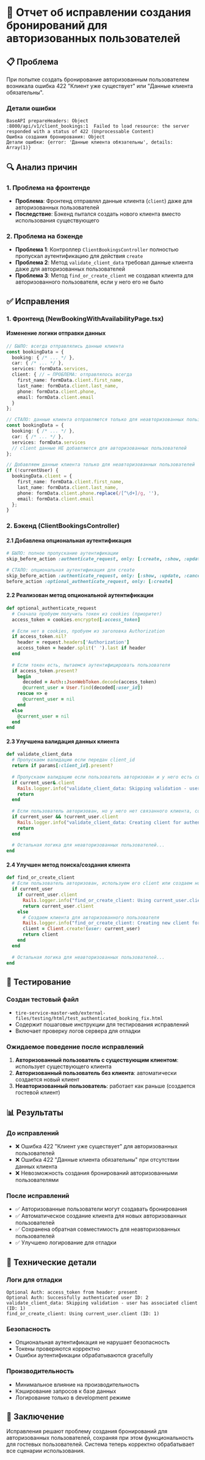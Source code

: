 # 🔧 Отчет об исправлении создания бронирований для авторизованных пользователей

## 📋 Проблема
При попытке создать бронирование авторизованным пользователем возникала ошибка 422 "Клиент уже существует" или "Данные клиента обязательны".

### Детали ошибки
```
BaseAPI prepareHeaders: Object
:8000/api/v1/client_bookings:1  Failed to load resource: the server responded with a status of 422 (Unprocessable Content)
Ошибка создания бронирования: Object
Детали ошибки: {error: 'Данные клиента обязательны', details: Array(1)}
```

## 🔍 Анализ причин

### 1. Проблема на фронтенде
- **Проблема**: Фронтенд отправлял данные клиента (`client`) даже для авторизованных пользователей
- **Последствие**: Бэкенд пытался создать нового клиента вместо использования существующего

### 2. Проблема на бэкенде
- **Проблема 1**: Контроллер `ClientBookingsController` полностью пропускал аутентификацию для действия `create`
- **Проблема 2**: Метод `validate_client_data` требовал данные клиента даже для авторизованных пользователей
- **Проблема 3**: Метод `find_or_create_client` не создавал клиента для авторизованного пользователя, если у него его не было

## ✅ Исправления

### 1. Фронтенд (NewBookingWithAvailabilityPage.tsx)

#### Изменение логики отправки данных
```typescript
// БЫЛО: всегда отправлялись данные клиента
const bookingData = {
  booking: { /* ... */ },
  car: { /* ... */ },
  services: formData.services,
  client: { // ← ПРОБЛЕМА: отправлялось всегда
    first_name: formData.client.first_name,
    last_name: formData.client.last_name,
    phone: formData.client.phone,
    email: formData.client.email
  }
};

// СТАЛО: данные клиента отправляются только для неавторизованных пользователей
const bookingData = {
  booking: { /* ... */ },
  car: { /* ... */ },
  services: formData.services
  // client данные НЕ добавляются для авторизованных пользователей
};

// Добавляем данные клиента только для неавторизованных пользователей
if (!currentUser) {
  bookingData.client = {
    first_name: formData.client.first_name,
    last_name: formData.client.last_name,
    phone: formData.client.phone.replace(/[^\d+]/g, ''),
    email: formData.client.email
  };
}
```

### 2. Бэкенд (ClientBookingsController)

#### 2.1 Добавлена опциональная аутентификация
```ruby
# БЫЛО: полное пропускание аутентификации
skip_before_action :authenticate_request, only: [:create, :show, :update, :cancel, :reschedule, :check_availability_for_booking]

# СТАЛО: опциональная аутентификация для create
skip_before_action :authenticate_request, only: [:show, :update, :cancel, :reschedule, :check_availability_for_booking]
before_action :optional_authenticate_request, only: [:create]
```

#### 2.2 Реализован метод опциональной аутентификации
```ruby
def optional_authenticate_request
  # Сначала пробуем получить токен из cookies (приоритет)
  access_token = cookies.encrypted[:access_token]
  
  # Если нет в cookies, пробуем из заголовка Authorization
  if access_token.nil?
    header = request.headers['Authorization']
    access_token = header.split(' ').last if header
  end
  
  # Если токен есть, пытаемся аутентифицировать пользователя
  if access_token.present?
    begin
      decoded = Auth::JsonWebToken.decode(access_token)
      @current_user = User.find(decoded[:user_id])
    rescue => e
      @current_user = nil
    end
  else
    @current_user = nil
  end
end
```

#### 2.3 Улучшена валидация данных клиента
```ruby
def validate_client_data
  # Пропускаем валидацию если передан client_id
  return if params[:client_id].present?
  
  # Пропускаем валидацию если пользователь авторизован и у него есть связанный клиент
  if current_user&.client
    Rails.logger.info("validate_client_data: Skipping validation - user has associated client")
    return
  end
  
  # Если пользователь авторизован, но у него нет связанного клиента, создаем его
  if current_user && !current_user.client
    Rails.logger.info("validate_client_data: Creating client for authenticated user")
    return
  end
  
  # Остальная логика для неавторизованных пользователей...
end
```

#### 2.4 Улучшен метод поиска/создания клиента
```ruby
def find_or_create_client
  # Если пользователь авторизован, используем его client или создаем новый
  if current_user
    if current_user.client
      Rails.logger.info("find_or_create_client: Using current_user.client")
      return current_user.client
    else
      # Создаем клиента для авторизованного пользователя
      Rails.logger.info("find_or_create_client: Creating new client for authenticated user")
      client = Client.create!(user: current_user)
      return client
    end
  end
  
  # Остальная логика для неавторизованных пользователей...
end
```

## 🧪 Тестирование

### Создан тестовый файл
- `tire-service-master-web/external-files/testing/html/test_authenticated_booking_fix.html`
- Содержит пошаговые инструкции для тестирования исправлений
- Включает проверку логов сервера для отладки

### Ожидаемое поведение после исправлений
1. **Авторизованный пользователь с существующим клиентом**: использует существующего клиента
2. **Авторизованный пользователь без клиента**: автоматически создается новый клиент
3. **Неавторизованный пользователь**: работает как раньше (создается гостевой клиент)

## 📊 Результаты

### До исправлений
- ❌ Ошибка 422 "Клиент уже существует" для авторизованных пользователей
- ❌ Ошибка 422 "Данные клиента обязательны" при отсутствии данных клиента
- ❌ Невозможность создания бронирований авторизованными пользователями

### После исправлений
- ✅ Авторизованные пользователи могут создавать бронирования
- ✅ Автоматическое создание клиента для новых авторизованных пользователей
- ✅ Сохранена обратная совместимость для неавторизованных пользователей
- ✅ Улучшено логирование для отладки

## 🔧 Технические детали

### Логи для отладки
```
Optional Auth: access_token from header: present
Optional Auth: Successfully authenticated user ID: 2
validate_client_data: Skipping validation - user has associated client (ID: 1)
find_or_create_client: Using current_user.client (ID: 1)
```

### Безопасность
- Опциональная аутентификация не нарушает безопасность
- Токены проверяются корректно
- Ошибки аутентификации обрабатываются gracefully

### Производительность
- Минимальное влияние на производительность
- Кэширование запросов к базе данных
- Логирование только в development режиме

## 📝 Заключение
Исправления решают проблему создания бронирований для авторизованных пользователей, сохраняя при этом функциональность для гостевых пользователей. Система теперь корректно обрабатывает все сценарии использования. 